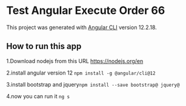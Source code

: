 # Test Angular Execute Order 66

This project was generated with [Angular CLI](https://github.com/angular/angular-cli) version 12.2.18.

## How to run this app

  1.Download nodejs from this URL https://nodejs.org/en
  
  2.install angular version 12 ``npm install -g @angular/cli@12``
  
  3.install bootstrap and  jquery``npm install --save bootstrap@ jquery@``
  
  4.now you can run it ``ng s``


